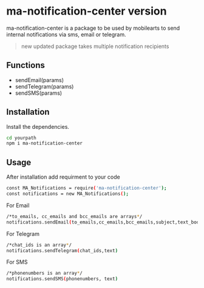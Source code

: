 # ma-notification-center version 


ma-notification-center is a package to be used by mobilearts to send internal notifications via sms, email or telegram.

> new updated package takes multiple notification recipients 

## Functions

- sendEmail(params)
- sendTelegram(params)
- sendSMS(params)


## Installation

Install the dependencies.

```sh
cd yourpath
npm i ma-notification-center
```

## Usage

After installation add requirment to your code
```sh
const MA_Notifications = require('ma-notification-center');
const notifications = new MA_Notifications();
```

For Email

```sh
/*to_emails, cc_emails and bcc_emails are arrays*/
notifications.sendEmail(to_emails,cc_emails,bcc_emails,subject,text_body,text_html)
```

For Telegram

```sh
/*chat_ids is an array*/
notifications.sendTelegram(chat_ids,text)
```

For SMS

```sh
/*phonenumbers is an array*/
notifications.sendSMS(phonenumbers, text)
```
